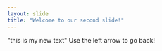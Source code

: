 ```yaml
---
layout: slide
title: "Welcome to our second slide!"
---
```

"this is my new text"
Use the left arrow to go back!
